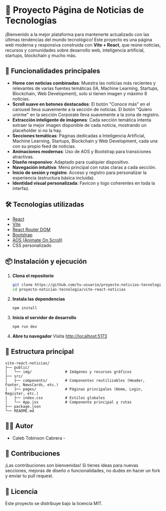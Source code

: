 # 📰 Proyecto Página de Noticias de Tecnologías

¡Bienvenido a la mejor plataforma para mantenerte actualizado con las últimas tendencias del mundo tecnológico!
Este proyecto es una página web moderna y responsiva construida con **Vite + React**, que reúne noticias, recursos y comunidades sobre desarrollo web, inteligencia artificial, startups, blockchain y mucho más.

## 🚀 Funcionalidades principales

- **Home con noticias combinadas**: Muestra las noticias más recientes y relevantes de varias fuentes temáticas (IA, Machine Learning, Startups, Blockchain, Web Development), solo si tienen imagen y máximo 8 noticias.
- **Scroll suave en botones destacados**: El botón "Conoce más" en el carousel lleva suavemente a la sección de noticias. El botón "Quiero unirme" en la sección Corporate lleva suavemente a la zona de registro.
- **Extracción inteligente de imágenes**: Cada sección temática intenta extraer la mejor imagen disponible de cada noticia, mostrando un placeholder si no la hay.
- **Secciones temáticas**: Páginas dedicadas a Inteligencia Artificial, Machine Learning, Startups, Blockchain y Web Development, cada una con su propio feed de noticias.
- **Animaciones modernas**: Uso de AOS y Bootstrap para transiciones atractivas.
- **Diseño responsivo**: Adaptado para cualquier dispositivo.
- **Navegación intuitiva**: Menú principal con rutas claras a cada sección.
- **Inicio de sesión y registro**: Acceso y registro para personalizar la experiencia (estructura básica incluida).
- **Identidad visual personalizada**: Favicon y logo coherentes en toda la interfaz.

## 🛠️ Tecnologías utilizadas

- [React](https://reactjs.org/)
- [Vite](https://vitejs.dev/)
- [React Router DOM](https://reactrouter.com/)
- [Bootstrap](https://getbootstrap.com/)
- [AOS (Animate On Scroll)](https://michalsnik.github.io/aos/)
- CSS personalizado

## 📦 Instalación y ejecución

1. **Clona el repositorio**
   ```bash
   git clone https://github.com/tu-usuario/proyecto-noticias-tecnologia.git
   cd proyecto-noticias-tecnologia/vite-react-noticias
   ```

2. **Instala las dependencias**
   ```bash
   npm install
   ```

3. **Inicia el servidor de desarrollo**
   ```bash
   npm run dev
   ```

4. **Abre tu navegador**
   Visita [http://localhost:5173](http://localhost:5173)

## 📁 Estructura principal

```
vite-react-noticias/
├── public/
│   └── img/               # Imágenes y recursos gráficos
├── src/
│   ├── components/        # Componentes reutilizables (Header, Footer, NewsCards, etc.)
│   ├── pages/             # Páginas principales (Home, Login, Register, etc.)
│   ├── index.css          # Estilos globales
│   └── App.jsx            # Componente principal y rutas
├── package.json
└── README.md
```

## 👨‍💻 Autor

- Caleb Tobinson Cabrera - 

## 🌟 Contribuciones

¡Las contribuciones son bienvenidas! Si tienes ideas para nuevas secciones, mejoras de diseño o funcionalidades, no dudes en hacer un fork y enviar tu pull request.

## 📜 Licencia

Este proyecto se distribuye bajo la licencia MIT.
